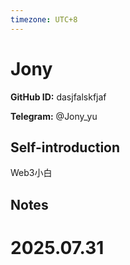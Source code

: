 ```yaml
---
timezone: UTC+8
---
```


# Jony

**GitHub ID:** dasjfalskfjaf

**Telegram:** @Jony_yu

## Self-introduction

Web3小白

## Notes

<!-- Content_START -->

# 2025.07.31


<!-- Content_END -->

